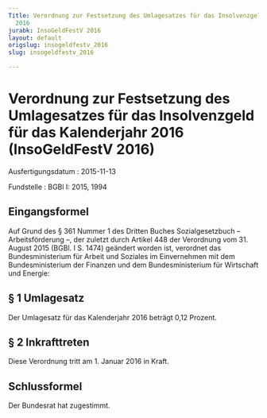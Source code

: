 ```yaml
---
Title: Verordnung zur Festsetzung des Umlagesatzes für das Insolvenzgeld für das Kalenderjahr
  2016
jurabk: InsoGeldFestV 2016
layout: default
origslug: insogeldfestv_2016
slug: insogeldfestv_2016

---
```


# Verordnung zur Festsetzung des Umlagesatzes für das Insolvenzgeld für das Kalenderjahr 2016 (InsoGeldFestV 2016)

Ausfertigungsdatum
:   2015-11-13

Fundstelle
:   BGBl I: 2015, 1994


## Eingangsformel

Auf Grund des § 361 Nummer 1 des Dritten Buches Sozialgesetzbuch
– Arbeitsförderung –,              der zuletzt durch Artikel 448 der
Verordnung vom 31. August 2015 (BGBl. I S. 1474) geändert worden ist,
verordnet das Bundesministerium für Arbeit und Soziales im
Einvernehmen mit dem Bundesministerium der Finanzen und dem
Bundesministerium für Wirtschaft und Energie:


## § 1 Umlagesatz

Der Umlagesatz für das Kalenderjahr 2016 beträgt 0,12 Prozent.


## § 2 Inkrafttreten

Diese Verordnung tritt am 1. Januar 2016 in Kraft.


## Schlussformel

Der Bundesrat hat zugestimmt.

